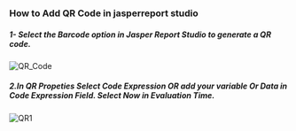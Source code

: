 <h3>How to Add QR Code in jasperreport studio</h3>
<h5>1- Select the Barcode option in Jasper Report Studio to generate a QR code.</h5>

![QR_Code](https://github.com/user-attachments/assets/1b5c3e79-ded8-4e0a-bac5-77dddc6c7c63)

<h5>2.In QR Propeties Select Code Expression OR add your variable Or Data in Code Expression Field. Select Now in Evaluation Time.</h5>

![QR1](https://github.com/user-attachments/assets/aaa411cd-ec5a-4276-8325-6d0055ddf3e9)




